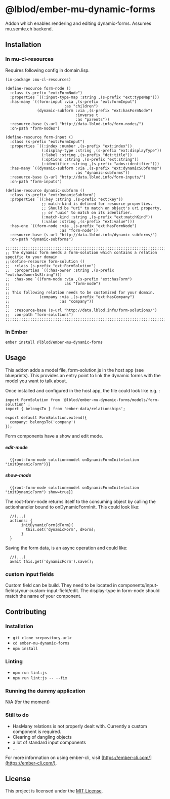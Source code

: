 @lblod/ember-mu-dynamic-forms
==============================================================================

Addon which enables rendering and editing dynamic-forms.
Assumes mu.semte.ch backend.


Installation
------------------------------------------------------------------------------

### In mu-cl-resources

Requires following config in domain.lisp.

```
(in-package :mu-cl-resources)

(define-resource form-node ()
  :class (s-prefix "ext:FormNode")
  :properties `((:input-type-map :string ,(s-prefix "ext:typeMap")))
  :has-many `((form-input :via ,(s-prefix "ext:formInput")
                          :as "children")
              (dynamic-subform :via ,(s-prefix "ext:hasFormNode")
                               :inverse t
                               :as "parents"))
  :resource-base (s-url "http://data.lblod.info/form-nodes/")
  :on-path "form-nodes")

(define-resource form-input ()
  :class (s-prefix "ext:FormInput")
  :properties `((:index :number ,(s-prefix "ext:index"))
                (:display-type :string ,(s-prefix "ext:displayType"))
                (:label :string ,(s-prefix "dct:title"))
                (:options :string ,(s-prefix "ext:string"))
                (:identifier :string ,(s-prefix "adms:identifier")))
  :has-many `((dynamic-subform :via ,(s-prefix "ext:dynamicSubforms")
                               :as "dynamic-subforms"))
  :resource-base (s-url "http://data.lblod.info/form-inputs/")
  :on-path "form-inputs")

(define-resource dynamic-subform ()
  :class (s-prefix "ext:DynamicSubform")
  :properties `((:key :string ,(s-prefix "ext:key"))
                ;; match-kind is defined for resource properties.
                ;; Should be "uri" to match on object's uri property,
                ;; or "uuid" to match on its identifier.
                (:match-kind :string ,(s-prefix "ext:matchKind"))
                (:value :string ,(s-prefix "ext:value")))
  :has-one `((form-node :via ,(s-prefix "ext:hasFormNode")
                        :as "form-node"))
  :resource-base (s-url "http://data.lblod.info/dynamic-subforms/")
  :on-path "dynamic-subforms")

;;;;;;;;;;;;;;;;;;;;;;;;;;;;;;;;;;;;;;;;;;;;;;;;;;;;;;;;;;;;;;;;;;;;;;;;;;;;;;;;;;;;;;;;;;;
;; The dynamic form needs a form-solution which contains a relation specific to your domain
;;(define-resource form-solution ()
;;  :class (s-prefix "ext:FormSolution")
;;  :properties `((:has-owner :string ,(s-prefix "ext:hasOwnerAsString")))
;;  :has-one `((form-node :via ,(s-prefix "ext:hasForm")
;;                        :as "form-node")
;;
;; This following relation needs to be customized for your domain.
;;             (company :via ,(s-prefix "ext:hasCompany")
;;                      :as "company"))
;;
;;  :resource-base (s-url "http://data.lblod.info/form-solutions/")
;;  :on-path "form-solutions")
;;;;;;;;;;;;;;;;;;;;;;;;;;;;;;;;;;;;;;;;;;;;;;;;;;;;;;;;;;;;;;;;;;;;;;;;;;;;;;;;;;;;;;;;;;;;
```

### In Ember

```
ember install @lblod/ember-mu-dynamic-forms
```


Usage
------------------------------------------------------------------------------

This addon adds a model file, form-solution.js in the host app (see blueprints).
This provides an entry point to link the dynamic forms with the model you want to talk about.

Once installed and configured in the host app, the file could look like e.g. :

```
import FormSolution from '@lblod/ember-mu-dynamic-forms/models/form-solution' ;
import { belongsTo } from 'ember-data/relationships';

export default FormSolution.extend({
  company: belongsTo('company')
});

```
Form components have a show and edit mode.

##### edit-mode

```
  {{root-form-node solution=model onDynamicFormInit=(action "initDynamicForm")}}
```

##### show-mode

```
  {{root-form-node solution=model onDynamicFormInit=(action "initDynamicForm") show=true}}
```

The root-form-node returns itself to the consuming object by calling the actionhandler bound to onDynamicFormInit.
This could look like:

```
  //(...)
  actions: {
       initDynamicForm(dForm){
         this.set('dynamicForm', dForm);
       }
  }

```

Saving the form data, is an async operation and could like:
```
  //(...)
  await this.get('dynamicForm').save();

```
### custom input fields
Custom field can be build.
They need to be located in components/input-fields/your-custom-input-field/edit.
The display-type in form-node should match the name of your component.


Contributing
------------------------------------------------------------------------------

### Installation

* `git clone <repository-url>`
* `cd ember-mu-dynamic-forms`
* `npm install`

### Linting

* `npm run lint:js`
* `npm run lint:js -- --fix`

### Running the dummy application
N/A (for the moment)

### Still to do

* HasMany relations is not properly dealt with. Currently a custom component is required.
* Clearing of dangling objects
* a lot of standard input components
* ...


For more information on using ember-cli, visit [https://ember-cli.com/](https://ember-cli.com/).

License
------------------------------------------------------------------------------

This project is licensed under the [MIT License](LICENSE.md).
